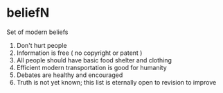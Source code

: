 # beliefN
Set of modern beliefs

1. Don't hurt people
2. Information is free ( no copyright or patent )
3. All people should have basic food shelter and clothing
4. Efficient modern transportation is good for humanity
5. Debates are healthy and encouraged
6. Truth is not yet known; this list is eternally open to revision to improve